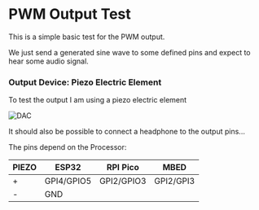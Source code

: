 # PWM Output Test

This is a simple basic test for the PWM output.

We just send a generated sine wave to some defined pins and expect to hear some audio signal.

 
### Output Device: Piezo Electric Element

To test the output I am using a piezo electric element

![DAC](https://pschatzmann.github.io/arduino-audio-tools/resources/piezo.jpeg)

It should also be possible to connect a headphone to the output pins...


The pins depend on the Processor:


| PIEZO   |  ESP32       | RPI Pico      | MBED         |
| --------| -------------|---------------|--------------|
| +       |  GPI4/GPIO5  | GPI2/GPIO3    | GPI2/GPI3    |
| -       |  GND         |               |              |

